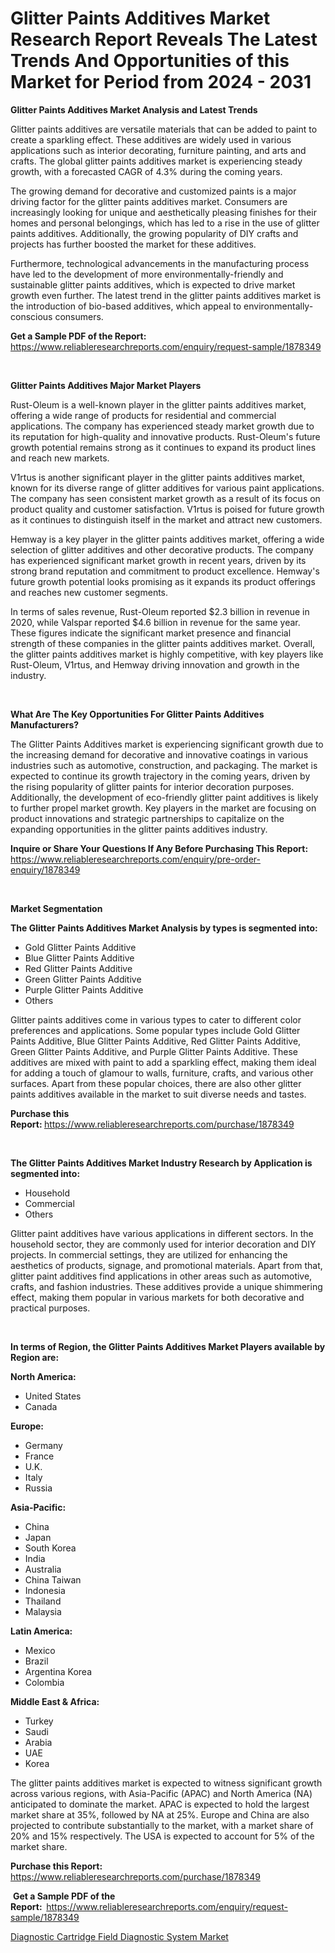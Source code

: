 <p><h1>Glitter Paints Additives Market Research Report Reveals The Latest Trends And Opportunities of this Market for Period from 2024 - 2031</h1></p><p><strong>Glitter Paints Additives Market Analysis and Latest Trends</strong></p>
<p><p>Glitter paints additives are versatile materials that can be added to paint to create a sparkling effect. These additives are widely used in various applications such as interior decorating, furniture painting, and arts and crafts. The global glitter paints additives market is experiencing steady growth, with a forecasted CAGR of 4.3% during the coming years.</p><p>The growing demand for decorative and customized paints is a major driving factor for the glitter paints additives market. Consumers are increasingly looking for unique and aesthetically pleasing finishes for their homes and personal belongings, which has led to a rise in the use of glitter paints additives. Additionally, the growing popularity of DIY crafts and projects has further boosted the market for these additives.</p><p>Furthermore, technological advancements in the manufacturing process have led to the development of more environmentally-friendly and sustainable glitter paints additives, which is expected to drive market growth even further. The latest trend in the glitter paints additives market is the introduction of bio-based additives, which appeal to environmentally-conscious consumers.</p></p>
<p><strong>Get a Sample PDF of the Report:&nbsp;</strong> <a href="https://www.reliableresearchreports.com/enquiry/request-sample/1878349">https://www.reliableresearchreports.com/enquiry/request-sample/1878349</a></p>
<p>&nbsp;</p>
<p><strong>Glitter Paints Additives Major Market Players</strong></p>
<p><p>Rust-Oleum is a well-known player in the glitter paints additives market, offering a wide range of products for residential and commercial applications. The company has experienced steady market growth due to its reputation for high-quality and innovative products. Rust-Oleum's future growth potential remains strong as it continues to expand its product lines and reach new markets.</p><p>V1rtus is another significant player in the glitter paints additives market, known for its diverse range of glitter additives for various paint applications. The company has seen consistent market growth as a result of its focus on product quality and customer satisfaction. V1rtus is poised for future growth as it continues to distinguish itself in the market and attract new customers.</p><p>Hemway is a key player in the glitter paints additives market, offering a wide selection of glitter additives and other decorative products. The company has experienced significant market growth in recent years, driven by its strong brand reputation and commitment to product excellence. Hemway's future growth potential looks promising as it expands its product offerings and reaches new customer segments.</p><p>In terms of sales revenue, Rust-Oleum reported $2.3 billion in revenue in 2020, while Valspar reported $4.6 billion in revenue for the same year. These figures indicate the significant market presence and financial strength of these companies in the glitter paints additives market. Overall, the glitter paints additives market is highly competitive, with key players like Rust-Oleum, V1rtus, and Hemway driving innovation and growth in the industry.</p></p>
<p>&nbsp;</p>
<p><strong>What Are The Key Opportunities For Glitter Paints Additives Manufacturers?</strong></p>
<p><p>The Glitter Paints Additives market is experiencing significant growth due to the increasing demand for decorative and innovative coatings in various industries such as automotive, construction, and packaging. The market is expected to continue its growth trajectory in the coming years, driven by the rising popularity of glitter paints for interior decoration purposes. Additionally, the development of eco-friendly glitter paint additives is likely to further propel market growth. Key players in the market are focusing on product innovations and strategic partnerships to capitalize on the expanding opportunities in the glitter paints additives industry.</p></p>
<p><strong>Inquire or Share Your Questions If Any Before Purchasing This Report:</strong> <a href="https://www.reliableresearchreports.com/enquiry/pre-order-enquiry/1878349">https://www.reliableresearchreports.com/enquiry/pre-order-enquiry/1878349</a></p>
<p>&nbsp;</p>
<p><strong>Market Segmentation</strong></p>
<p><strong>The Glitter Paints Additives Market Analysis by types is segmented into:</strong></p>
<p><ul><li>Gold Glitter Paints Additive</li><li>Blue Glitter Paints Additive</li><li>Red Glitter Paints Additive</li><li>Green Glitter Paints Additive</li><li>Purple Glitter Paints Additive</li><li>Others</li></ul></p>
<p><p>Glitter paints additives come in various types to cater to different color preferences and applications. Some popular types include Gold Glitter Paints Additive, Blue Glitter Paints Additive, Red Glitter Paints Additive, Green Glitter Paints Additive, and Purple Glitter Paints Additive. These additives are mixed with paint to add a sparkling effect, making them ideal for adding a touch of glamour to walls, furniture, crafts, and various other surfaces. Apart from these popular choices, there are also other glitter paints additives available in the market to suit diverse needs and tastes.</p></p>
<p><strong>Purchase this Report:&nbsp;</strong><a href="https://www.reliableresearchreports.com/purchase/1878349">https://www.reliableresearchreports.com/purchase/1878349</a></p>
<p>&nbsp;</p>
<p><strong>The Glitter Paints Additives Market Industry Research by Application is segmented into:</strong></p>
<p><ul><li>Household</li><li>Commercial</li><li>Others</li></ul></p>
<p><p>Glitter paint additives have various applications in different sectors. In the household sector, they are commonly used for interior decoration and DIY projects. In commercial settings, they are utilized for enhancing the aesthetics of products, signage, and promotional materials. Apart from that, glitter paint additives find applications in other areas such as automotive, crafts, and fashion industries. These additives provide a unique shimmering effect, making them popular in various markets for both decorative and practical purposes.</p></p>
<p>&nbsp;</p>
<p><strong>In terms of Region, the Glitter Paints Additives Market Players available by Region are:</strong></p>
<p>
    <p> <strong> North America: </strong>
        <ul>
            <li>United States</li>
            <li>Canada</li>
        </ul>
        </p> 
    <p> <strong> Europe: </strong>
        <ul>
            <li>Germany</li>
            <li>France</li>
            <li>U.K.</li>
            <li>Italy</li>
            <li>Russia</li>
        </ul>
        </p> 
    <p> <strong> Asia-Pacific: </strong>
        <ul>
            <li>China</li>
            <li>Japan</li>
            <li>South Korea</li>
            <li>India</li>
            <li>Australia</li>
            <li>China Taiwan</li>
            <li>Indonesia</li>
            <li>Thailand</li>
            <li>Malaysia</li>
        </ul>
        </p> 
    <p> <strong> Latin America: </strong>
        <ul>
            <li>Mexico</li>
            <li>Brazil</li>
            <li>Argentina Korea</li>
            <li>Colombia</li>
        </ul>
        </p> 
    <p> <strong> Middle East & Africa: </strong>
        <ul>
            <li>Turkey</li>
            <li>Saudi</li>
            <li>Arabia</li>
            <li>UAE</li>
            <li>Korea</li>
        </ul>
    </p>
    </p>
<p><p>The glitter paints additives market is expected to witness significant growth across various regions, with Asia-Pacific (APAC) and North America (NA) anticipated to dominate the market. APAC is expected to hold the largest market share at 35%, followed by NA at 25%. Europe and China are also projected to contribute substantially to the market, with a market share of 20% and 15% respectively. The USA is expected to account for 5% of the market share.</p></p>
<p><strong>Purchase this Report: </strong><a href="https://www.reliableresearchreports.com/purchase/1878349">https://www.reliableresearchreports.com/purchase/1878349</a></p>
<p>&nbsp;<strong>Get a Sample PDF of the Report:&nbsp;&nbsp;</strong><a href="https://www.reliableresearchreports.com/enquiry/request-sample/1878349">https://www.reliableresearchreports.com/enquiry/request-sample/1878349</a></p>
<p><strong></strong></p>
<p><p><a href="https://gamy-alyssum-396.notion.site/Diagnostic-Cartridge-Field-Diagnostic-System-Market-Provides-a-Comprehensive-Analysis-Including-a-Ma-a31ea8816d4f4d37ad49127da33a061f">Diagnostic Cartridge Field Diagnostic System Market</a></p></p>
